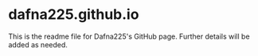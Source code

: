 # dafna225.github.io

This is the readme file for Dafna225's GitHub page.  Further details will be added as needed.
